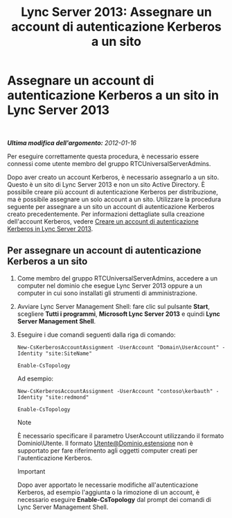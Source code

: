 ﻿---
title: 'Lync Server 2013: Assegnare un account di autenticazione Kerberos a un sito'
TOCTitle: Assegnare un account di autenticazione Kerberos a un sito
ms:assetid: 3d9c587c-c8b8-4f81-8ed9-1458a31fc292
ms:mtpsurl: https://technet.microsoft.com/it-it/library/Gg425901(v=OCS.15)
ms:contentKeyID: 49300288
ms.date: 08/24/2015
mtps_version: v=OCS.15
ms.translationtype: HT
---

# Assegnare un account di autenticazione Kerberos a un sito in Lync Server 2013

 

_**Ultima modifica dell'argomento:** 2012-01-16_

Per eseguire correttamente questa procedura, è necessario essere connessi come utente membro del gruppo RTCUniversalServerAdmins.

Dopo aver creato un account Kerberos, è necessario assegnarlo a un sito. Questo è un sito di Lync Server 2013 e non un sito Active Directory. È possibile creare più account di autenticazione Kerberos per distribuzione, ma è possibile assegnare un solo account a un sito. Utilizzare la procedura seguente per assegnare a un sito un account di autenticazione Kerberos creato precedentemente. Per informazioni dettagliate sulla creazione dell'account Kerberos, vedere [Creare un account di autenticazione Kerberos in Lync Server 2013](lync-server-2013-create-a-kerberos-authentication-account.md).

## Per assegnare un account di autenticazione Kerberos a un sito

1.  Come membro del gruppo RTCUniversalServerAdmins, accedere a un computer nel dominio che esegue Lync Server 2013 oppure a un computer in cui sono installati gli strumenti di amministrazione.

2.  Avviare Lync Server Management Shell: fare clic sul pulsante **Start**, scegliere **Tutti i programmi**, **Microsoft Lync Server 2013** e quindi **Lync Server Management Shell**.

3.  Eseguire i due comandi seguenti dalla riga di comando:
    
        New-CsKerberosAccountAssignment -UserAccount "Domain\UserAccount" -Identity "site:SiteName"
    
        Enable-CsTopology
    
    Ad esempio:
    
        New-CsKerberosAccountAssignment -UserAccount "contoso\kerbauth" -Identity "site:redmond"
    
        Enable-CsTopology
    

    > [!NOTE]
    > È necessario specificare il parametro UserAccount utilizzando il formato Dominio\Utente. Il formato Utente@Dominio.estensione non è supportato per fare riferimento agli oggetti computer creati per l'autenticazione Kerberos.

    
    > [!important]  
    > Dopo aver apportato le necessarie modifiche all'autenticazione Kerberos, ad esempio l'aggiunta o la rimozione di un account, è necessario eseguire <strong>Enable-CsTopology</strong> dal prompt dei comandi di Lync Server Management Shell.
